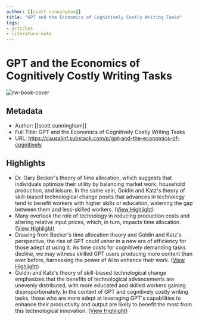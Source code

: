 ```yaml
---
author: [[scott cunningham]]
title: "GPT and the Economics of Cognitively Costly Writing Tasks"
tags: 
- articles
- literature-note
---
```

# GPT and the Economics of Cognitively Costly Writing Tasks

![rw-book-cover](https://substackcdn.com/image/fetch/f_auto,q_auto:good,fl_progressive:steep/https%3A%2F%2Fsubstack-post-media.s3.amazonaws.com%2Fpublic%2Fimages%2F72acb36a-9665-4164-8ace-a55529bca930_1600x1168.jpeg)

## Metadata
- Author: [[scott cunningham]]
- Full Title: GPT and the Economics of Cognitively Costly Writing Tasks
- URL: https://causalinf.substack.com/p/gpt-and-the-economics-of-cognitively

## Highlights
- Dr. Gary Becker's theory of time allocation, which suggests that individuals optimize their utility by balancing market work, household production, and leisure. In the same vein, Goldin and Katz's theory of skill-biased technological change posits that advances in technology tend to benefit workers with higher skills or education, widening the gap between them and less-skilled workers. ([View Highlight](https://read.readwise.io/read/01gvwq7e54fyqhtwz8bgp1vpfm))
- Many overlook the role of technology in reducing production costs and altering relative input prices, which, in turn, impacts time allocation. ([View Highlight](https://read.readwise.io/read/01gvwq860x3yy50y2cyc4kfdg8))
- Drawing from Becker's time allocation theory and Goldin and Katz's perspective, the rise of GPT could usher in a new era of efficiency for those adept at using it. As time costs for cognitively demanding tasks decline, we may witness skilled GPT users producing more content than ever before, harnessing the power of AI to enhance their work. ([View Highlight](https://read.readwise.io/read/01gvwq9p4dptsvd3zpesfmpyhs))
- Goldin and Katz's theory of skill-biased technological change emphasizes that the benefits of technological advancements are unevenly distributed, with more educated and skilled workers gaining disproportionately. In the context of GPT and cognitively costly writing tasks, those who are more adept at leveraging GPT's capabilities to enhance their productivity and output are likely to benefit the most from this technological innovation. ([View Highlight](https://read.readwise.io/read/01gvwqdb3eyqgkrj1hc0bgbvhy))
